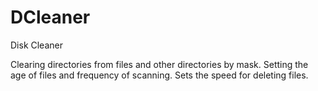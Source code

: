 # DCleaner
Disk Cleaner

Clearing directories from files and other directories by mask.
Setting the age of files and frequency of scanning.
Sets the speed for deleting files.
